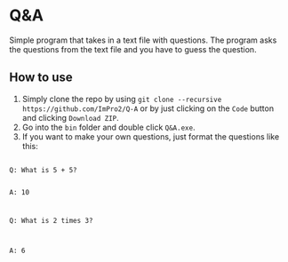 # Q&A
Simple program that takes in a text file with questions.
The program asks the questions from the text file and you have to guess the question.

## How to use
1. Simply clone the repo by using `git clone --recursive https://github.com/ImPro2/Q-A` or by just clicking on the `Code` button and clicking `Download ZIP`.
2. Go into the `bin` folder and double click `Q&A.exe`.
3. If you want to make your own questions, just format the questions like this:
<code>
Q: What is 5 + 5?

A: 10


Q: What is 2 times 3?

A: 6
</code>